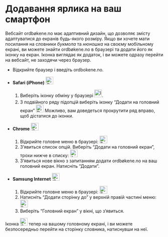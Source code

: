 # Додавання ярлика на ваш смартфон
Вебсайт ordbøkene.no має адаптивний дизайн, що дозволяє змісту адаптуватися до екранів будь-якого розміру. Якщо ви хочете мати посилання на словники _букмола_ та _нюношка_ на своєму мобільному екрані, ви можете знайти ordbøkene.no в браузері та додати його як іконку на екран. Іконка виглядає як додаток, і ви можете одразу перейти на вебсайт, не заходячи через браузер.

*   Відкрийте браузер і введіть ordbokene.no.
*   **Safari (iPhone)**&nbsp;<img alt="Логотип Safari" style="display:inline" src="https://api.iconify.design/logos:safari.svg" width="24" height="24">
    1. Виберіть іконку обміну у браузері <img style="display:inline; margin-bottom: .5em" alt="Іконка обміну" src="https://api.iconify.design/material-symbols:ios-share-rounded.svg" width="24" height="24">.
    2. З подвійного ряду підопцій виберіть іконку “Додати на головний екран” <img alt="Прямокутник зі знаком плюс" src="https://api.iconify.design/material-symbols:add-box-rounded.svg" style="display:inline" width="24" height="24"> Можливо, вам доведеться прокрутити ряд вправо, щоб дістатися до іконки.


*   **Chrome**&nbsp;<img alt="Логотип Chrome" style="display:inline" src="https://api.iconify.design/logos:chrome.svg" width="24" height="24">
    1. Відкрийте головне меню в браузері: <img alt="Три крапки, іконка" src="https://api.iconify.design/bi:three-dots-vertical.svg" style="display:inline" width="24" height="24">
    2. З’явиться список опцій. Виберіть “Додати на головний екран”, трохи нижче в списку: <img alt="Arrow and mobile screen, icon" src="https://api.iconify.design/material-symbols:add-to-home-screen.svg" style="display:inline" width="24" height="24">
    3. З’явиться нове вікно з запитанням додати ordbøkene.no на ваш головний екран. Натисніть “Додати”.

*   **Samsung Internet**&nbsp;<img style="background-color: white; display:inline" alt="Логотип Samsung-браузера" src="https://api.iconify.design/arcticons:samsung-browser.svg" width="24" height="24">
    1. Відкрийте головне меню в браузері: <img style="display:inline" alt="Три горизонтальні лінії, іконка" src="https://api.iconify.design/system-uicons:menu-hamburger.svg" width="24" height="24">
    2. Натисніть “Додати сторінку до” у верхній правій частині меню: <img style="display:inline" alt="Великий знак плюс, іконка" src="https://api.iconify.design/bi:plus-lg.svg" width="24" height="24">
    3. Виберіть “Головний екран” у вікні, що з’явиться.

Іконка <img style="display:inline;" alt="Ordbøkene, іконка" src="/favicon.ico" width="24" height="24"> тепер на вашому головному екрані, і ви можете безпосередньо перейти на сторінку словника, натиснувши на неї.

